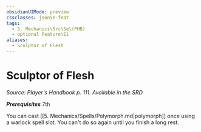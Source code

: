 ```yaml
---
obsidianUIMode: preview
cssclasses: json5e-feat
tags:
  - 5. Mechanics\Src\5e\(PHB)
  - optional Feature\Ei
aliases:
  - Sculptor of Flesh
---
```

# Sculptor of Flesh
*Source: Player's Handbook p. 111. Available in the <span title='Systems Reference Document (5.1)'>SRD</span>*  

***Prerequisites*** 7th

You can cast [[5. Mechanics/Spells/Polymorph.md\|polymorph]] once using a warlock spell slot. You can't do so again until you finish a long rest.
